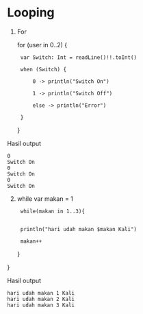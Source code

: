 # Looping 

1. For

   for (user in 0..2) {

        var Switch: Int = readLine()!!.toInt()

        when (Switch) {

            0 -> println("Switch On")

            1 -> println("Switch Off")

            else -> println("Error")

        }

    }

Hasil output

	0
	Switch On
	0
	Switch On
	0
	Switch On

2. while
		var makan = 1

	    while(makan in 1..3){


        println("hari udah makan $makan Kali")

        makan++
    }

}

Hasil output

	hari udah makan 1 Kali
	hari udah makan 2 Kali
	hari udah makan 3 Kali